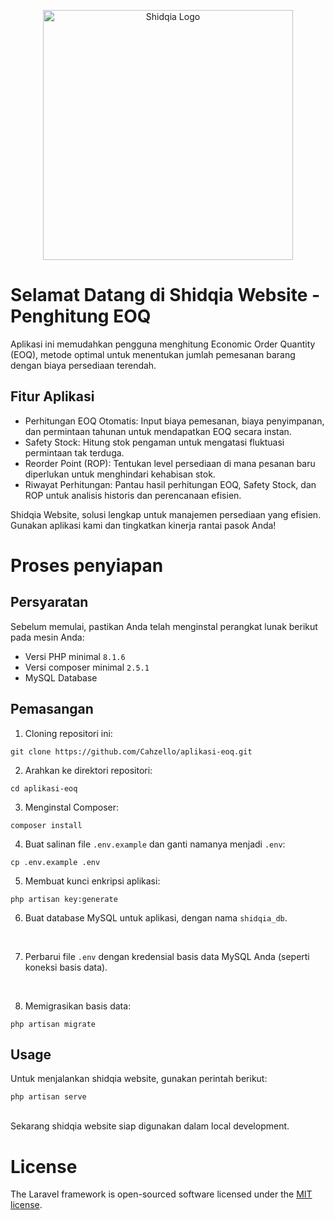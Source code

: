 <p align="center"><a href="https://laravel.com" target="_blank"><img src="" width="400" alt="Shidqia Logo"></a></p>


# Selamat Datang di Shidqia Website - Penghitung EOQ

Aplikasi ini memudahkan pengguna menghitung Economic Order Quantity (EOQ), metode optimal untuk menentukan jumlah pemesanan barang dengan biaya persediaan terendah.

## Fitur Aplikasi
- Perhitungan EOQ Otomatis: Input biaya pemesanan, biaya penyimpanan, dan permintaan tahunan untuk mendapatkan EOQ secara instan.
- Safety Stock: Hitung stok pengaman untuk mengatasi fluktuasi permintaan tak terduga.
- Reorder Point (ROP): Tentukan level persediaan di mana pesanan baru diperlukan untuk menghindari kehabisan stok.
- Riwayat Perhitungan: Pantau hasil perhitungan EOQ, Safety Stock, dan ROP untuk analisis historis dan perencanaan efisien.

Shidqia Website, solusi lengkap untuk manajemen persediaan yang efisien. Gunakan aplikasi kami dan tingkatkan kinerja rantai pasok Anda!


# Proses penyiapan

## Persyaratan

Sebelum memulai, pastikan Anda telah menginstal perangkat lunak berikut pada mesin Anda:

- Versi PHP minimal `8.1.6`
- Versi composer minimal `2.5.1`
- MySQL Database

## Pemasangan

1. Cloning repositori ini:
```
git clone https://github.com/Cahzello/aplikasi-eoq.git
```

2. Arahkan ke direktori repositori:
```
cd aplikasi-eoq
```

3. Menginstal Composer:
```
composer install
```

4. Buat salinan file `.env.example` dan ganti namanya menjadi `.env`:

```
cp .env.example .env
```
5. Membuat kunci enkripsi aplikasi:

```
php artisan key:generate
```

6. Buat database MySQL untuk aplikasi, dengan nama `shidqia_db`.

<br>

7. Perbarui file `.env` dengan kredensial basis data MySQL Anda (seperti koneksi basis data).

<br>

8. Memigrasikan basis data:

```
php artisan migrate
```


## Usage

Untuk menjalankan shidqia website, gunakan perintah berikut:

```
php artisan serve
```

<br>
Sekarang shidqia website siap digunakan dalam local development.


# License

The Laravel framework is open-sourced software licensed under the [MIT license](https://opensource.org/licenses/MIT).